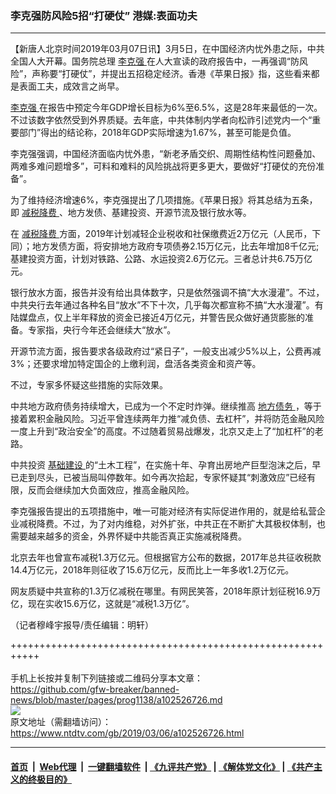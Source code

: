 ### 李克强防风险5招“打硬仗” 港媒:表面功夫
------------------------

<div class="post_content" itemprop="articleBody">
 <p>
  【新唐人北京时间2019年03月07日讯】3月5日，在中国经济内忧外患之际，中共全国人大开幕。国务院总理
  <a href="https://www.ntdtv.com/gb/李克强.htm">
   李克强
  </a>
  在人大宣读的政府报告中，一再强调“防风险”，声称要“打硬仗”，并提出五招稳定经济。香港《苹果日报》指，这些看来都是表面工夫，成效言之尚早。
 </p>
 <p>
  <a href="https://www.ntdtv.com/gb/李克强.htm">
   李克强
  </a>
  在报告中预定今年GDP增长目标为6%至6.5%，这是28年来最低的一次。不过该数字依然受到外界质疑。去年底，中共体制内学者向松祚引述党内一个“重要部门”得出的结论称，2018年GDP实际增速为1.67%，甚至可能是负值。
 </p>
 <p>
  李克强强调，中国经济面临内忧外患，“新老矛盾交织、周期性结构性问题叠加、两难多难问题增多”，可料和难料的风险挑战将更多更大，要做好“打硬仗的充份准备”。
 </p>
 <p>
  为了维持经济增速6%，李克强提出了几项措施。《苹果日报》将其总结为五条，即
  <a href="https://www.ntdtv.com/gb/减税降费.htm">
   减税降费
  </a>
  、地方发债、基建投资、开源节流及银行放水等。
 </p>
 <p>
  在
  <a href="https://www.ntdtv.com/gb/减税降费.htm">
   减税降费
  </a>
  方面，2019年计划减轻企业税收和社保缴费近2万亿元（人民币，下同）；地方发债方面，将安排地方政府专项债券2.15万亿元，比去年增加8千亿元; 基建投资方面，计划对铁路、公路、水运投资2.6万亿元。三者总计共6.75万亿元。
 </p>
 <p>
  银行放水方面，报告并没有给出具体数字，只是依然强调不搞“大水漫灌”。不过，中共央行去年通过各种名目“放水”不下十次，几乎每次都宣称不搞“大水漫灌”。有陆媒盘点，仅上半年释放的资金已接近4万亿元，并警告民众做好通货膨胀的准备。专家指，央行今年还会继续大“放水”。
 </p>
 <p>
  开源节流方面，报告要求各级政府过“紧日子”，一般支出减少5%以上，公费再减3%；还要求增加特定国企的上缴利润，盘活各类资金和资产等。
 </p>
 <p>
  不过，专家多怀疑这些措施的实际效果。
 </p>
 <p>
  中共地方政府债务持续增大，已成为一个不定时炸弹。继续推高
  <a href="https://www.ntdtv.com/gb/地方债务.htm">
   地方债务
  </a>
  ，等于接着累积金融风险。习近平曾连续两年力推“减负债、去杠杆”，并将防范金融风险一度上升到“政治安全”的高度。不过随着贸易战爆发，北京又走上了“加杠杆”的老路。
 </p>
 <p>
  中共投资
  <a href="https://www.ntdtv.com/gb/基础建设.htm">
   基础建设
  </a>
  的“土木工程”，在实施十年、孕育出房地产巨型泡沫之后，早已走到尽头，已被当局叫停数年。如今再次拾起，专家怀疑其“刺激效应”已经有限，反而会继续加大负面效应，推高金融风险。
 </p>
 <p>
  李克强报告提出的五项措施中，唯一可能对经济有实际促进作用的，就是给私营企业减税降费。不过，为了对内维稳，对外扩张，中共正在不断扩大其极权体制，也需要越来越多的资金，外界怀疑中共能否真正实施减税降费。
 </p>
 <p>
  北京去年也曾宣布减税1.3万亿元。但根据官方公布的数据，2017年总共征收税款14.4万亿元，2018年则征收了15.6万亿元，反而比上一年多收1.2万亿元。
 </p>
 <p>
  网友质疑中共宣称的1.3万亿减税在哪里。有网民笑答，2018年原计划征税16.9万亿，现在实收15.6万亿，这就是“减税1.3万亿”。
 </p>
 <p>
  （记者穆峰宇报导/责任编辑：明轩）
 </p>
 <div class="single_ad">
 </div>
</div>

+++++++++++++++++++++++++++++++++++++++++++++++++++++++++++<br/><br/>
手机上长按并复制下列链接或二维码分享本文章：<br/>
https://github.com/gfw-breaker/banned-news/blob/master/pages/prog1138/a102526726.md <br/>
<a href='https://github.com/gfw-breaker/banned-news/blob/master/pages/prog1138/a102526726.md'><img src='https://github.com/gfw-breaker/banned-news/blob/master/pages/prog1138/a102526726.md.png'/></a> <br/>
原文地址（需翻墙访问）：https://www.ntdtv.com/gb/2019/03/06/a102526726.html


------------------------
#### [首页](https://github.com/gfw-breaker/banned-news/blob/master/README.md) &nbsp;|&nbsp; [Web代理](https://github.com/labour-camp/helloworld) &nbsp;|&nbsp; [一键翻墙软件](https://github.com/gfw-breaker/nogfw/blob/master/README.md) &nbsp;| [《九评共产党》](https://github.com/gfw-breaker/9ping.md/blob/master/README.md#九评之一评共产党是什么) | [《解体党文化》](https://github.com/gfw-breaker/jtdwh.md/blob/master/README.md) | [《共产主义的终极目的》](https://github.com/gfw-breaker/gczydzjmd.md/blob/master/README.md)

